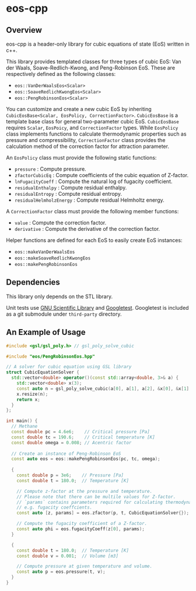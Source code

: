 # eos-cpp

## Overview

eos-cpp is a header-only library for cubic equations of state (EoS) written in c++.

This library provides templated classes for three types of cubic EoS: Van der Waals, Soave-Redlich-Kwong, and Peng-Robinson EoS. These are respectively defined as the following classes:

- `eos::VanDerWaalsEos<Scalar>`
- `eos::SoaveRedlichKwongEos<Scalar>`
- `eos::PengRobinsonEos<Scalar>`

You can customize and create a new cubic EoS by inheriting `CubicEosBase<Scalar, EosPolicy, CorrectionFactor>`. `CubicEosBase` is a template base class for general two-parameter cubic EoS. `CubicEosBase` requires `Scalar`, `EosPoicy`, and `CorrectionFactor` types. While `EosPolicy` class implements functions to calculate thermodynamic properties such as pressure and compressibility, `CorrectionFactor` class provides the calculation method of the correction factor for attraction parameter.

An `EosPolicy` class must provide the following static functions:

- `pressure` : Compute pressure.
- `zfactorCubicEq` : Compute coefficients of the cubic equation of Z-factor.
- `lnFugacityCoeff` : Compute the natural log of fugacity coefficient.
- `residualEnthalpy` : Compute residual enthalpy.
- `residualEntropy` : Compute residual entropy.
- `residualHelmholzEnergy` : Compute residual Helmholtz energy.

A `CorrectionFactor` class must provide the following member functions:

- `value` : Compute the correction factor.
- `derivative` : Compute the derivative of the correction factor.

Helper functions are defined for each EoS to easily create EoS instances:

- `eos::makeVanDerWaalsEos`
- `eos::makeSoaveRedlichKwongEos`
- `eos::makePengRobinsonEos`

## Dependencies

This library only depends on the STL library.

Unit tests use [GNU Scientific Library](https://www.gnu.org/software/gsl/) and [Googletest](https://github.com/google/googletest). Googletest is included as a git submodule under `third-party` directory.

## An Example of Usage

```cpp
#include <gsl/gsl_poly.h> // gsl_poly_solve_cubic

#include "eos/PengRobinsonEos.hpp"

// A solver for cubic equation using GSL library
struct CubicEquationSolver {
  std::vector<double> operator()(const std::array<double, 3>& a) {
    std::vector<double> x(3);
    const auto n = gsl_poly_solve_cubic(a[0], a[1], a[2], &x[0], &x[1], &x[2]);
    x.resize(n);
    return x;
  }
};

int main() {
  // Methane
  const double pc = 4.6e6;    // Critical pressure [Pa]
  const double tc = 190.6;    // Critical temperature [K]
  const double omega = 0.008; // Acentric factor
  
  // Create an instance of Peng-Robinson EoS
  const auto eos = eos::makePengRobinsonEos(pc, tc, omega);
  
  {
    const double p = 3e6;    // Pressure [Pa]
    const double t = 180.0;  // Temperature [K]

    // Compute z-factor at the pressure and temperature.
    // Please note that there can be multile values for Z-factor.
    // `params` contains parameters required for calculating thermodynamic properties,
    // e.g. fugacity coeffcients.
    const auto [z, params] = eos.zfactor(p, t, CubicEquationSolver{});

    // Compute the fugacity coefficient of a Z-factor.
    const auto phi = eos.fugacityCoeff(z[0], params);
  }

  {
    const double t = 180.0;  // Temperature [K]
    const double v = 0.001;  // Volume [m3]

    // Compute pressure at given temperature and volume.
    const auto p = eos.pressure(t, v);
  }
}
```